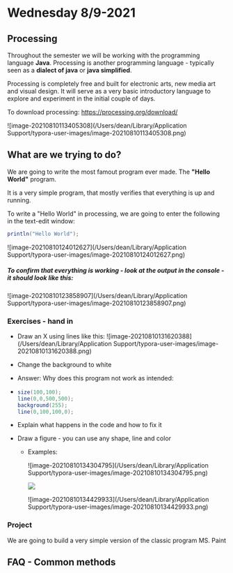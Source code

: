 # Wednesday 8/9-2021

<link rel="stylesheet" type="text/css" href="/assets/images.css"/> 

## Processing

Throughout the semester we will be working with the programming language **Java**. Processing is another programming language - typically seen as a **dialect of java** or **java simplified**. 

Processing is completely free and built for electronic arts, new media art and visual design. It will serve as a very basic introductory language to explore and experiment in the initial couple of days.

To download processing: https://processing.org/download/

![image-20210810113405308](/Users/dean/Library/Application Support/typora-user-images/image-20210810113405308.png)



## What are we trying to do?

We are going to write the most famout program ever made. The **"Hello World"** program.

It is a very simple program, that mostly verifies that everything is up and running.

To write a "Hello World" in processing, we are going to enter the following in the text-edit window: 

```java
println("Hello World");
```

![image-20210810124012627](/Users/dean/Library/Application Support/typora-user-images/image-20210810124012627.png)

##### To confirm that everything is working - look at the output in the **console** - it should look like this:

![image-20210810123858907](/Users/dean/Library/Application Support/typora-user-images/image-20210810123858907.png)



### Exercises - hand in

- Draw an X using lines like this: ![image-20210810131620388](/Users/dean/Library/Application Support/typora-user-images/image-20210810131620388.png)

- Change the background to white

- Answer: Why does this program not work as intended:

- ```java
  size(100,100);
  line(0,0,500,500);
  background(255);
  line(0,100,100,0);
  ```

- Explain what happens in the code and how to fix it

- Draw a figure - you can use any shape, line and color

  - Examples: 

    ![image-20210810134304795](/Users/dean/Library/Application Support/typora-user-images/image-20210810134304795.png)

    <img src="/Users/dean/Library/Application Support/typora-user-images/image-20210810133959709.png" class="img-small">

    ![image-20210810134429933](/Users/dean/Library/Application Support/typora-user-images/image-20210810134429933.png)

  

### Project

We are going to build a very simple version of the classic program MS. Paint

## FAQ - Common methods

